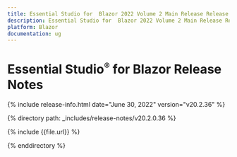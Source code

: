 ```yaml
---
title: Essential Studio for  Blazor 2022 Volume 2 Main Release Release Notes  
description: Essential Studio for  Blazor 2022 Volume 2 Main Release Release Notes  
platform: Blazor
documentation: ug
---
```


# Essential Studio<sup style="font-size:70%">&reg;</sup> for  Blazor  Release Notes  

{% include release-info.html date="June 30, 2022"  version="v20.2.36" %} 


{% directory path: _includes/release-notes/v20.2.0.36 %}

{% include {{file.url}} %}

{% enddirectory %}
